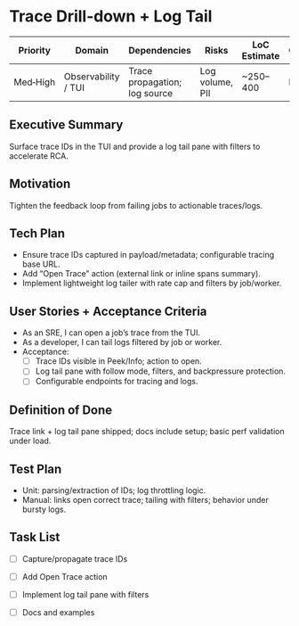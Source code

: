 # Trace Drill‑down + Log Tail

| Priority | Domain | Dependencies | Risks | LoC Estimate | Complexity | Effort | Impact |
| --- | --- | --- | --- | --- | --- | --- | --- |
| Med‑High | Observability / TUI | Trace propagation; log source | Log volume, PII | ~250–400 | Medium | 5 (Fib) | High |

## Executive Summary
Surface trace IDs in the TUI and provide a log tail pane with filters to accelerate RCA.

## Motivation
Tighten the feedback loop from failing jobs to actionable traces/logs.

## Tech Plan
- Ensure trace IDs captured in payload/metadata; configurable tracing base URL.
- Add “Open Trace” action (external link or inline spans summary).
- Implement lightweight log tailer with rate cap and filters by job/worker.

## User Stories + Acceptance Criteria
- As an SRE, I can open a job’s trace from the TUI.
- As a developer, I can tail logs filtered by job or worker.
- Acceptance:
  - [ ] Trace IDs visible in Peek/Info; action to open.
  - [ ] Log tail pane with follow mode, filters, and backpressure protection.
  - [ ] Configurable endpoints for tracing and logs.

## Definition of Done
Trace link + log tail pane shipped; docs include setup; basic perf validation under load.

## Test Plan
- Unit: parsing/extraction of IDs; log throttling logic.
- Manual: links open correct trace; tailing with filters; behavior under bursty logs.

## Task List
- [ ] Capture/propagate trace IDs
- [ ] Add Open Trace action
- [ ] Implement log tail pane with filters
- [ ] Docs and examples

